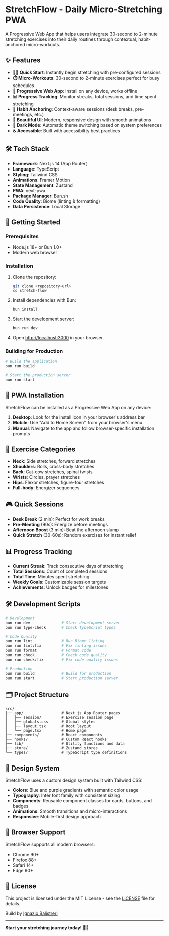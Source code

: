 # StretchFlow - Daily Micro-Stretching PWA

A Progressive Web App that helps users integrate 30-second to 2-minute stretching exercises into their daily routines through contextual, habit-anchored micro-workouts.

## ✨ Features

- **🏃‍♂️ Quick Start**: Instantly begin stretching with pre-configured sessions
- **⏱️ Micro-Workouts**: 30-second to 2-minute exercises perfect for busy schedules
- **📱 Progressive Web App**: Install on any device, works offline
- **📊 Progress Tracking**: Monitor streaks, total sessions, and time spent stretching
- **🎯 Habit Anchoring**: Context-aware sessions (desk breaks, pre-meetings, etc.)
- **🎨 Beautiful UI**: Modern, responsive design with smooth animations
- **🌙 Dark Mode**: Automatic theme switching based on system preferences
- **♿ Accessible**: Built with accessibility best practices

## 🛠️ Tech Stack

- **Framework**: Next.js 14 (App Router)
- **Language**: TypeScript
- **Styling**: Tailwind CSS
- **Animations**: Framer Motion
- **State Management**: Zustand
- **PWA**: next-pwa
- **Package Manager**: Bun.sh
- **Code Quality**: Biome (linting & formatting)
- **Data Persistence**: Local Storage

## 🚀 Getting Started

### Prerequisites

- Node.js 18+ or Bun 1.0+
- Modern web browser

### Installation

1. Clone the repository:

   ```bash
   git clone <repository-url>
   cd stretch-flow
   ```

2. Install dependencies with Bun:

   ```bash
   bun install
   ```

3. Start the development server:

   ```bash
   bun run dev
   ```

4. Open [http://localhost:3000](http://localhost:3000) in your browser.

### Building for Production

```bash
# Build the application
bun run build

# Start the production server
bun run start
```

## 📱 PWA Installation

StretchFlow can be installed as a Progressive Web App on any device:

1. **Desktop**: Look for the install icon in your browser's address bar
2. **Mobile**: Use "Add to Home Screen" from your browser's menu
3. **Manual**: Navigate to the app and follow browser-specific installation prompts

## 🎯 Exercise Categories

- **Neck**: Side stretches, forward stretches
- **Shoulders**: Rolls, cross-body stretches
- **Back**: Cat-cow stretches, spinal twists
- **Wrists**: Circles, prayer stretches
- **Hips**: Flexor stretches, figure-four stretches
- **Full-body**: Energizer sequences

## 🎮 Quick Sessions

- **Desk Break** (2 min): Perfect for work breaks
- **Pre-Meeting** (90s): Energize before meetings
- **Afternoon Boost** (3 min): Beat the afternoon slump
- **Quick Stretch** (30-60s): Random exercises for instant relief

## 📊 Progress Tracking

- **Current Streak**: Track consecutive days of stretching
- **Total Sessions**: Count of completed sessions
- **Total Time**: Minutes spent stretching
- **Weekly Goals**: Customizable session targets
- **Achievements**: Unlock badges for milestones

## 🛠️ Development Scripts

```bash
# Development
bun run dev              # Start development server
bun run type-check       # Check TypeScript types

# Code Quality
bun run lint             # Run Biome linting
bun run lint:fix         # Fix linting issues
bun run format           # Format code
bun run check            # Check code quality
bun run check:fix        # Fix code quality issues

# Production
bun run build            # Build for production
bun run start            # Start production server
```

## 🗂️ Project Structure

```
src/
├── app/                 # Next.js App Router pages
│   ├── session/         # Exercise session page
│   ├── globals.css      # Global styles
│   ├── layout.tsx       # Root layout
│   └── page.tsx         # Home page
├── components/          # React components
├── hooks/               # Custom React hooks
├── lib/                 # Utility functions and data
├── store/               # Zustand stores
└── types/               # TypeScript type definitions
```

## 🎨 Design System

StretchFlow uses a custom design system built with Tailwind CSS:

- **Colors**: Blue and purple gradients with semantic color usage
- **Typography**: Inter font family with consistent sizing
- **Components**: Reusable component classes for cards, buttons, and badges
- **Animations**: Smooth transitions and micro-interactions
- **Responsive**: Mobile-first design approach

## 📱 Browser Support

StretchFlow supports all modern browsers:

- Chrome 90+
- Firefox 88+
- Safari 14+
- Edge 90+

## 📄 License

This project is licensed under the MIT License - see the [LICENSE](LICENSE) file for details.

Build by [Ignazio Balistreri](https://github.com/Ignazio-00)

---

**Start your stretching journey today! 🧘‍♀️**
